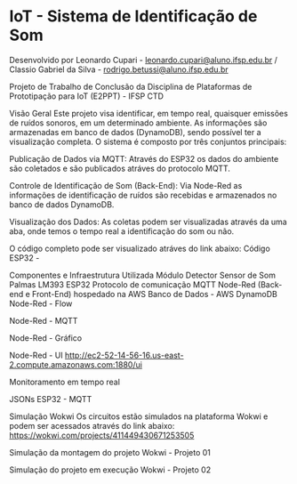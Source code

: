# IoT - Sistema de Identificação de Som

Desenvolvido por Leonardo Cupari - leonardo.cupari@aluno.ifsp.edu.br / Classio Gabriel da Silva - rodrigo.betussi@aluno.ifsp.edu.br

Projeto de Trabalho de Conclusão da Disciplina de Plataformas de Prototipação para IoT (E2PPT) - IFSP CTD

Visão Geral
Este projeto visa identificar, em tempo real, quaisquer emissões de ruídos sonoros, em um determinado ambiente. As informações são armazenadas em banco de dados (DynamoDB), sendo possível ter a visualização completa. O sistema é composto por três conjuntos principais:

Publicação de Dados via MQTT:
Através do ESP32 os dados do ambiente são coletados e são publicados atráves do protocolo MQTT.

Controle de Identificação de Som (Back-End):
Via Node-Red as informações de identificação de ruídos são recebidas e armazenados no banco de dados DynamoDB.

Visualização dos Dados:
As coletas podem ser visualizadas através da uma aba, onde temos o tempo real a identificação do som ou não.

O código completo pode ser visualizado atráves do link abaixo: Código ESP32 - 

Componentes e Infraestrutura Utilizada
Módulo Detector Sensor de Som Palmas LM393
ESP32
Protocolo de comunicação MQTT
Node-Red (Back-end e Front-End) hospedado na AWS
Banco de Dados - AWS DynamoDB
Node-Red - Flow



Node-Red - MQTT

Node-Red - Gráfico

Node-Red - UI
http://ec2-52-14-56-16.us-east-2.compute.amazonaws.com:1880/ui

Monitoramento em tempo real


JSONs
ESP32 - MQTT


Simulação Wokwi
Os circuitos estão simulados na plataforma Wokwi e podem ser acessados através do link abaixo: https://wokwi.com/projects/411449430671253505

Simulação da montagem do projeto
Wokwi - Projeto 01

Simulação do projeto em execução
Wokwi - Projeto 02

